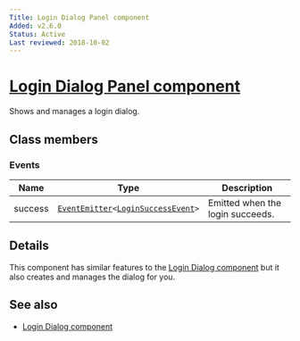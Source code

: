 ```yaml
---
Title: Login Dialog Panel component
Added: v2.6.0
Status: Active
Last reviewed: 2018-10-02
---
```


# [Login Dialog Panel component](../../../lib/core/login/components/login-dialog-panel.component.ts "Defined in login-dialog-panel.component.ts")

Shows and manages a login dialog.

## Class members

### Events

| Name | Type | Description |
| --- | --- | --- |
| success | [`EventEmitter`](https://angular.io/api/core/EventEmitter)`<`[`LoginSuccessEvent`](../../../lib/core/login/models/login-success.event.ts)`>` | Emitted when the login succeeds. |

## Details

This component has similar features to the [Login Dialog component](login-dialog.component.md)
but it also creates and manages the dialog for you.

## See also

*   [Login Dialog component](login-dialog.component.md)
